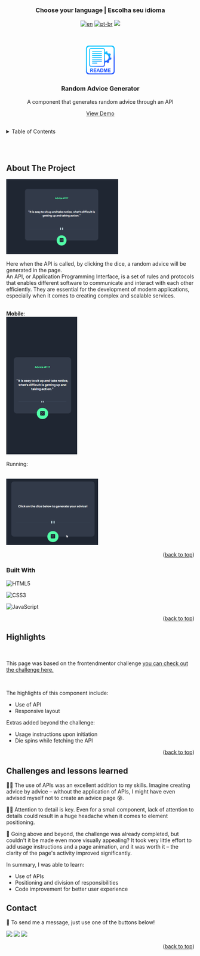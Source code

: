 ### <div align="center">Choose your language | Escolha seu idioma </div>

<div align="center">

[![en](https://img.shields.io/badge/lang-en-red.svg)](https://github.com/edilan-ribeiro/advice-generator/blob/main/README.en.md)
[![pt-br](https://img.shields.io/badge/lang-pt--br-green.svg)](https://github.com/edilan-ribeiro/advice-generator/blob/main/README.md) 
<img src="https://user-images.githubusercontent.com/73097560/115834477-dbab4500-a447-11eb-908a-139a6edaec5c.gif">

</div>
<br>
<a name="readme-top"></a>


<br />
<div align="center">
  <a href="https://github.com/edilan-ribeiro/advice-generator">
    <img src="./src/images/readme/logo.png" alt="Logo" width="80" height="80">
  </a>

<h3 align="center">Random Advice Generator</h3>

  <p align="center">
    A component that generates random advice through an API
  </p>
  
  <a href="https://edilan-ribeiro.github.io/advice-generator/">View Demo</a>
</div>

<br>

<details>
  <summary>Table of Contents</summary>
  <ol>
    <li>
      <a href="#about-the-project">About The Project</a>
      <ul>
        <li><a href="#built-with">Built With</a></li>
        <li><a href="#highlights">Highlights</a></li>
        <li><a href="#challenges-and-lessons-learned">Challenges and lessons learned</a></li>
      </ul>
    </li>
    <li><a href="#contact">Contact</a></li>
  </ol>
</details>

<br><br>

## About The Project

<img src="./src/images/design/desktop.png" alt="Result card on desktop" width="300" height="200">

<br>

Here when the API is called, by clicking the dice, a random advice will be generated in the page. <br>
An API, or Application Programming Interface, is a set of rules and protocols that enables different software to communicate and interact with each other efficiently. They are essential for the development of modern applications, especially when it comes to creating complex and scalable services.

<br>
<strong>Mobile</strong>:

<br>

<img src="./src/images/design/mobile.png" alt="Result card on mobile" width="190" height="367">

Running:
<br><br>

<img src="./src/images/design/active.gif" alt="Result card runing" width="246" height="177">

<p align="right">(<a href="#readme-top">back to top</a>)</p>



### Built With


![HTML5](https://img.shields.io/badge/HTML5%20-%23E34F26.svg?style=for-the-badge&logo=html5&logoColor=white)

![CSS3](https://img.shields.io/badge/CSS%20-%231572B6.svg?style=for-the-badge&logo=css3&logoColor=white)

![JavaScript](https://img.shields.io/badge/JavaScript%20-%23F7DF1E.svg?style=for-the-badge&logo=javascript&logoColor=black)

<p align="right">(<a href="#readme-top">back to top</a>)</p>


## Highlights

<br>

This page was based on the frontendmentor challenge 
<a href="https://www.frontendmentor.io/challenges/advice-generator-app-QdUG-13db" target="_blank"> you can check out the challenge here.</a>

<br>

The highlights of this component include:
- Use of API
- Responsive layout

Extras added beyond the challenge:
- Usage instructions upon initiation
- Die spins while fetching the API


<p align="right">(<a href="#readme-top">back to top</a>)</p>

## Challenges and lessons learned


👨‍💻 The use of APIs was an excellent addition to my skills. Imagine creating advice by advice – without the application of APIs, I might have even advised myself not to create an advice page 😵.

👨‍🔧 Attention to detail is key. Even for a small component, lack of attention to details could result in a huge headache when it comes to element positioning.

🚀 Going above and beyond, the challenge was already completed, but couldn't it be made even more visually appealing? It took very little effort to add usage instructions and a page animation, and it was worth it – the clarity of the page's activity improved significantly.

In summary, I was able to learn:
- Use of APIs
- Positioning and division of responsibilities
- Code improvement for better user experience

## Contact

💌 To send me a message, just use one of the buttons below!<br>

  <a href = "mailto:edilanbusiness@gmail.com" target="_blank"><img src="https://img.shields.io/badge/-gmail-333333?style=flat&logo=gmail&logoColor=EA4335" height="25"></a>
  <a href="https://www.linkedin.com/in/edilan-ribeiro-santos" target="_blank"><img src="https://img.shields.io/badge/-linkedin-333333?style=flat&logo=linkedin&logoColor=0A66C2" height="25"></a> 
  <a href="https://whatsa.me/5561983769634/?t=Hello,%20I%20came%20from%20your%20GitHub!" target="_blank">
  <img src="https://img.shields.io/badge/-whatsapp-333333?style=flat&logo=whatsapp&logoColor=25D366" height="25"></a>



<p align="right">(<a href="#readme-top">back to top</a>)</p>
